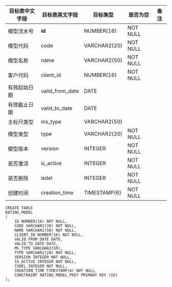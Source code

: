 <!--sec data-title="企业评级模型表" data-id="section0" data-show=true ces-->

| 目标表中文字段 | 目标表英文字段         | 目标类型         | 是否为空     | 备注   |
| ------- | --------------- | ------------ | -------- | ---- |
| 模型流水号   | **id**          | NUMBER(16)   | NOT NULL |      |
| 模型代码    | code            | VARCHAR2(20) | NOT NULL |      |
| 模型名称    | name            | VARCHAR2(50) | NOT NULL |      |
| 客户代码    | client_id       | NUMBER(16)   | NOT NULL |      |
| 有效起始日期  | valid_from_date | DATE         |          |      |
| 有效截止日期  | valid_to_date   | DATE         |          |      |
| 主标尺类型   | ms_type         | VARCHAR2(50) |          |      |
| 模型类型    | type            | VARCHAR2(20) | NOT NULL |      |
| 模型版本    | version         | INTEGER      | NOT NULL |      |
| 是否激活    | is_active       | INTEGER      | NOT NULL |      |
| 是否删除    | isdel           | INTEGER      | NOT NULL |      |
| 创建时间    | creation_time   | TIMESTAMP(6) | NOT NULL |      |

<!--endsec-->

<!--sec data-title="DDL" data-id="section1" data-show=true ces-->

    CREATE TABLE
    RATING_MODEL
    (
        ID NUMBER(16) NOT NULL,
        CODE VARCHAR2(20) NOT NULL,
        NAME VARCHAR2(50) NOT NULL,
        CLIENT_ID NUMBER(16) NOT NULL,
        VALID_FROM_DATE DATE,
        VALID_TO_DATE DATE,
        MS_TYPE VARCHAR2(50),
        TYPE VARCHAR2(20) NOT NULL,
        VERSION INTEGER NOT NULL,
        IS_ACTIVE INTEGER NOT NULL,
        ISDEL INTEGER NOT NULL,
        CREATION_TIME TIMESTAMP(6) NOT NULL,
        CONSTRAINT RATING_MODEL_PKEY PRIMARY KEY (ID)
    );

<!--endsec-->
